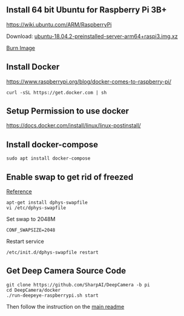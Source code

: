 ## Install 64 bit Ubuntu for Raspberry Pi 3B+
https://wiki.ubuntu.com/ARM/RaspberryPi

Download: [ubuntu-18.04.2-preinstalled-server-arm64+raspi3.img.xz](http://cdimage.ubuntu.com/ubuntu/releases/bionic/release/ubuntu-18.04.2-preinstalled-server-arm64+raspi3.img.xz)

[Burn Image](https://www.raspberrypi.org/documentation/installation/installing-images/README.md)

## Install Docker
https://www.raspberrypi.org/blog/docker-comes-to-raspberry-pi/
```
curl -sSL https://get.docker.com | sh
```

## Setup Permission to use docker
https://docs.docker.com/install/linux/linux-postinstall/

## Install docker-compose
```
sudo apt install docker-compose
```

## Enable swap to get rid of freezed

[Reference](https://raspberrypi.stackexchange.com/questions/70/how-to-set-up-swap-space)

```
apt-get install dphys-swapfile
vi /etc/dphys-swapfile
```
Set swap to 2048M
```
CONF_SWAPSIZE=2048
```

Restart service
```
/etc/init.d/dphys-swapfile restart
```
## Get Deep Camera Source Code

```
git clone https://github.com/SharpAI/DeepCamera -b pi
cd DeepCamera/docker
./run-deepeye-raspberrypi.sh start
```

Then follow the instruction on the [main readme](https://github.com/SharpAI/DeepCamera#how-to-run-deepcamera-from-source-code)


